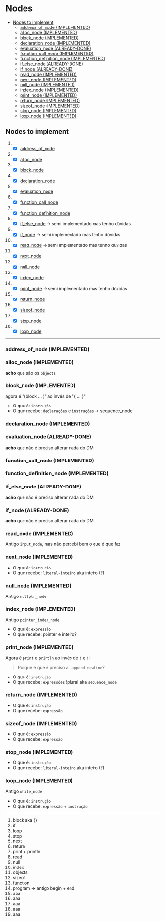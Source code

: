 # Nodes <!-- omit in toc -->
- [Nodes to implement](#nodes-to-implement)
  - [address\_of\_node (IMPLEMENTED)](#address_of_node-implemented)
  - [alloc\_node (IMPLEMENTED)](#alloc_node-implemented)
  - [block\_node (IMPLEMENTED)](#block_node-implemented)
  - [declaration\_node (IMPLEMENTED)](#declaration_node-implemented)
  - [evaluation\_node (ALREADY-DONE)](#evaluation_node-already-done)
  - [function\_call\_node (IMPLEMENTED)](#function_call_node-implemented)
  - [function\_definition\_node (IMPLEMENTED)](#function_definition_node-implemented)
  - [if\_else\_node (ALREADY-DONE)](#if_else_node-already-done)
  - [if\_node (ALREADY-DONE)](#if_node-already-done)
  - [read\_node (IMPLEMENTED)](#read_node-implemented)
  - [next\_node (IMPLEMENTED)](#next_node-implemented)
  - [null\_node (IMPLEMENTED)](#null_node-implemented)
  - [index\_node (IMPLEMENTED)](#index_node-implemented)
  - [print\_node (IMPLEMENTED)](#print_node-implemented)
  - [return\_node (IMPLEMENTED)](#return_node-implemented)
  - [sizeof\_node (IMPLEMENTED)](#sizeof_node-implemented)
  - [stop\_node (IMPLEMENTED)](#stop_node-implemented)
  - [loop\_node (IMPLEMENTED)](#loop_node-implemented)

## Nodes to implement

1. - [X] [address_of_node](#address_of_node-implemented)
2. - [X] [alloc_node](#alloc_node-implemented)
3. - [X] [block_node](#block_node-implemented)
4. - [X] [declaration_node](#declaration_node-implemented)
5. - [X] [evaluation_node](#evaluation_node-already-done)
6. - [X] [function_call_node](#function_call_node-implemented)
7. - [X] [function_definition_node](#function_definition_node-implemented)
8. - [X] [if_else_node](#if_else_node-already-done) -> semi implementado mas tenho dúvidas
9.  - [X] [if_node](#if_node-already-done) -> semi implementado mas tenho dúvidas
10. - [X] [read_node](#read_node-implemented) -> semi implementado mas tenho dúvidas
11. - [X] [next_node](#next_node-implemented)
12. - [X] [null_node](#null_node-implemented)
13. - [X] [index_node](#index_node-implemented)
14. - [X] [print_node](#print_node-implemented) -> semi implementado mas tenho dúvidas
15. - [X] [return_node](#return_node-implemented)
16. - [X] [sizeof_node](#sizeof_node-implemented)
17. - [X] [stop_node](#stop_node-implemented)
18. - [X] [loop_node](#loop_node-implemented)

---

### address_of_node (IMPLEMENTED)

### alloc_node (IMPLEMENTED)

**acho** que são os `objects`

### block_node (IMPLEMENTED)

agora é "(block ... )" ao invés de "{ ... }"

- O que é: `instrução`
- O que recebe: `declarações` e `instruções` -> sequence_node


### declaration_node (IMPLEMENTED)

### evaluation_node (ALREADY-DONE)

**acho** que não é preciso alterar nada do DM

### function_call_node (IMPLEMENTED)

### function_definition_node (IMPLEMENTED)

### if_else_node (ALREADY-DONE)

**acho** que não é preciso alterar nada do DM

### if_node (ALREADY-DONE)

**acho** que não é preciso alterar nada do DM

### read_node (IMPLEMENTED)

Antigo `input_node`, mas não percebi bem o que é que faz

### next_node (IMPLEMENTED)

- O que é: `instrução`
- O que recebe: `literal-inteiro` aka inteiro (?)


### null_node (IMPLEMENTED)

Antigo `nullptr_node`

### index_node (IMPLEMENTED)

Antigo `pointer_index_node`

- O que é: `expressão`
- O que recebe: pointer e inteiro?


### print_node (IMPLEMENTED)

Agora é `print` e `println` ao invés de `!` e `!!`

> Porque é que é preciso a `_append_newline`?

- O que é: `instrução`
- O que recebe: `expressões` !plural aka `sequence_node`


### return_node (IMPLEMENTED)

- O que é: `instrução`
- O que recebe: `expressão`


### sizeof_node (IMPLEMENTED)

- O que é: `expressão`
- O que recebe: `expressão`


### stop_node (IMPLEMENTED)

- O que é: `instrução`
- O que recebe: `literal-inteiro` aka inteiro (?)

### loop_node (IMPLEMENTED)

Antigo `while_node`

- O que é: `instrução`
- O que recebe: `expressão` + `instrução`

---

1.  block aka {}
2.  if
3.  loop
4.  stop
5.  next
6.  return
7.  print + println
8.  read
9.  null
10. index
11. objects
12. sizeof
13. function
14. program -> antigo begin + end
15. aaa
16. aaa
17. aaa
18. aaa
19. aaa
